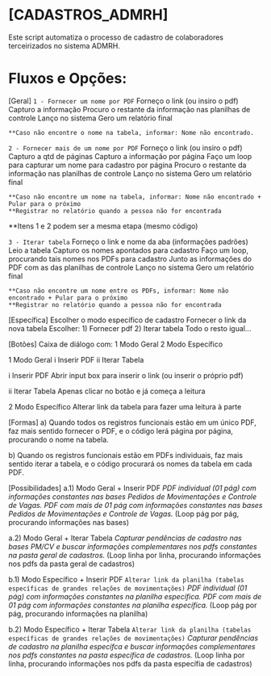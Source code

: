 # [CADASTROS_ADMRH]
Este script automatiza o processo de cadastro de colaboradores terceirizados no sistema ADMRH.


# Fluxos e Opções:

[Geral]
`1 - Fornecer um nome por PDF`
	Forneço o link (ou insiro o pdf)
	Capturo a informação
	Procuro o restante da informação nas planilhas de controle
	Lanço no sistema
	Gero um relatório final
	
	**Caso não encontre o nome na tabela, informar: Nome não encontrado.


`2 - Fornecer mais de um nome por PDF`
	Forneço o link (ou insiro o pdf)
	Capturo a qtd de páginas
	Capturo a informação por página
	Faço um loop para capturar um nome para cadastro por página
	Procuro o restante da informação nas planilhas de controle
	Lanço no sistema
	Gero um relatório final
	
	**Caso não encontre um nome na tabela, informar: Nome não encontrado + Pular para o próximo
	**Registrar no relatório quando a pessoa não for encontrada

**Itens 1 e 2 podem ser a mesma etapa (mesmo código)


`3 - Iterar tabela`
	Forneço o link e nome da aba (informações padrões)
	Leio a tabela
	Capturo os nomes apontados para cadastro
	Faço um loop, procurando tais nomes nos PDFs para cadastro
	Junto as informações do PDF com as das planilhas de controle
	Lanço no sistema
	Gero um relatório final
	
	**Caso não encontre um nome entre os PDFs, informar: Nome não encontrado + Pular para o próximo
	**Registrar no relatório quando a pessoa não for encontrada



[Específica]
    Escolher o modo específico de cadastro
    Fornecer o link da nova tabela
    Escolher: 
		1) Fornecer pdf
		2) Iterar tabela
    Todo o resto igual...



[Botões]
Caixa de diálogo com:
    1 Modo Geral
    2 Modo Específico

1 Modo Geral
    i Inserir PDF
    ii Iterar Tabela

i Inserir PDF
    Abrir input box para inserir o link (ou inserir o próprio pdf)

ii Iterar Tabela
    Apenas clicar no botão e já começa a leitura


2 Modo Específico
    Alterar link da tabela para fazer uma leitura à parte



[Formas]
a) Quando todos os registros funcionais estão em um único PDF, faz mais sentido fornecer o PDF, e o código lerá página por página, procurando o nome na tabela.

b) Quando os registros funcionais estão em PDFs individuais, faz mais sentido iterar a tabela, e o código procurará os nomes da tabela em cada PDF.




[Possibilidades]
a.1) Modo Geral + Inserir PDF
_PDF individual (01 pág) com informações constantes nas bases Pedidos de Movimentações e Controle de Vagas._
_PDF com mais de 01 pág com informações constantes nas bases Pedidos de Movimentações e Controle de Vagas._
(Loop pág por pág, procurando informações nas bases)

a.2) Modo Geral + Iterar Tabela
_Capturar pendências de cadastro nas bases PM/CV e buscar informações complementares nos pdfs constantes na pasta geral de cadastros._
(Loop linha por linha, procurando informações nos pdfs da pasta geral de cadastros)

b.1) Modo Específico + Inserir PDF
`Alterar link da planilha (tabelas específicas de grandes relações de movimentações)`
_PDF individual (01 pág) com informações constantes na planilha específica._
_PDF com mais de 01 pág com informações constantes na planilha específica._
(Loop pág por pág, procurando informações na planilha)

b.2) Modo Específico + Iterar Tabela
`Alterar link da planilha (tabelas específicas de grandes relações de movimentações)`
_Capturar pendências de cadastro na planilha específca e buscar informações complementares nos pdfs constantes na pasta específica de cadastros._
(Loop linha por linha, procurando informações nos pdfs da pasta específia de cadastros)